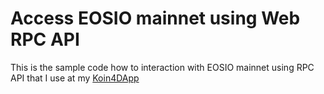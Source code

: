 # Access EOSIO mainnet using Web RPC API

This is the sample code how to interaction with EOSIO mainnet using RPC API that I use at my <a href="https://koin4dapp.appspot.com">Koin4DApp</a>
